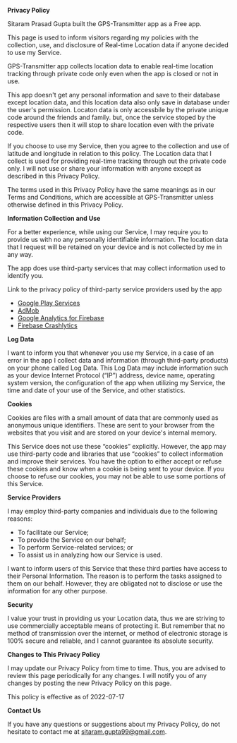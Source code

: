 **Privacy Policy**

Sitaram Prasad Gupta built the GPS-Transmitter app as a Free app.

This page is used to inform visitors regarding my policies with the collection, use, and disclosure of Real-time Location data if anyone decided to use my Service.

GPS-Transmitter app collects location data to enable real-time location tracking through private code only even when the app is closed or not in use.

This app doesn't get any personal information and save to their database except location data, and this location data also only save in database under the user's permission. Locaton data is only accessbile by the private unique code around the friends and family. but, once the service stoped by the respective users then it will stop to share location even with the private code.

If you choose to use my Service, then you agree to the collection and use of latitude and longitude in relation to this policy. The Location data that I collect is used for providing real-time tracking through out the private code only. I will not use or share your information with anyone except as described in this Privacy Policy.

The terms used in this Privacy Policy have the same meanings as in our Terms and Conditions, which are accessible at GPS-Transmitter unless otherwise defined in this Privacy Policy.

**Information Collection and Use**

For a better experience, while using our Service, I may require you to provide us with no any personally identifiable information. The location data that I request will be retained on your device and is not collected by me in any way.

The app does use third-party services that may collect information used to identify you.

Link to the privacy policy of third-party service providers used by the app

*   [Google Play Services](https://www.google.com/policies/privacy/)
*   [AdMob](https://support.google.com/admob/answer/6128543?hl=en)
*   [Google Analytics for Firebase](https://firebase.google.com/policies/analytics)
*   [Firebase Crashlytics](https://firebase.google.com/support/privacy/)

**Log Data**

I want to inform you that whenever you use my Service, in a case of an error in the app I collect data and information (through third-party products) on your phone called Log Data. This Log Data may include information such as your device Internet Protocol (“IP”) address, device name, operating system version, the configuration of the app when utilizing my Service, the time and date of your use of the Service, and other statistics.

**Cookies**

Cookies are files with a small amount of data that are commonly used as anonymous unique identifiers. These are sent to your browser from the websites that you visit and are stored on your device's internal memory.

This Service does not use these “cookies” explicitly. However, the app may use third-party code and libraries that use “cookies” to collect information and improve their services. You have the option to either accept or refuse these cookies and know when a cookie is being sent to your device. If you choose to refuse our cookies, you may not be able to use some portions of this Service.

**Service Providers**

I may employ third-party companies and individuals due to the following reasons:

*   To facilitate our Service;
*   To provide the Service on our behalf;
*   To perform Service-related services; or
*   To assist us in analyzing how our Service is used.

I want to inform users of this Service that these third parties have access to their Personal Information. The reason is to perform the tasks assigned to them on our behalf. However, they are obligated not to disclose or use the information for any other purpose.

**Security**

I value your trust in providing us your Location data, thus we are striving to use commercially acceptable means of protecting it. But remember that no method of transmission over the internet, or method of electronic storage is 100% secure and reliable, and I cannot guarantee its absolute security.


**Changes to This Privacy Policy**

I may update our Privacy Policy from time to time. Thus, you are advised to review this page periodically for any changes. I will notify you of any changes by posting the new Privacy Policy on this page.

This policy is effective as of 2022-07-17

**Contact Us**

If you have any questions or suggestions about my Privacy Policy, do not hesitate to contact me at sitaram.gupta99@gmail.com.
